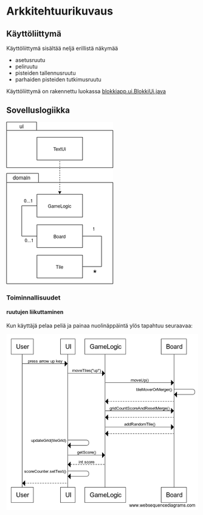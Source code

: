 # Arkkitehtuurikuvaus

## Käyttöliittymä

Käyttöliittymä sisältää neljä erillistä näkymää
- asetusruutu
- peliruutu
- pisteiden tallennusruutu
- parhaiden pisteiden tutkimusruutu

Käyttöliittymä on rakennettu luokassa [blokkiapp.ui.BlokkiUi.java](https://github.com/glinoen/ot-harjoitustyo2020/blob/master/blokki/src/main/java/blokkiapp/ui/BlokkiUi.java)

## Sovelluslogiikka

![alt text](https://github.com/glinoen/ot-harjoitustyo2020/blob/master/dokumentointi/kuvat/pakkauskaavio.png)


### Toiminnallisuudet

#### ruutujen liikuttaminen

Kun käyttäjä pelaa peliä ja painaa nuolinäppäintä ylös tapahtuu seuraavaa:

![alt text](/dokumentointi/kuvat/sekvenssitile.png)